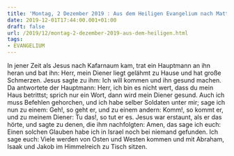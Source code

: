 ```yaml
---
title: 'Montag, 2 Dezember 2019 : Aus dem Heiligen Evangelium nach Matthäus - Mt 8,5-11.'
date: 2019-12-01T17:44:00.001+01:00
draft: false
url: /2019/12/montag-2-dezember-2019-aus-dem-heiligen.html
tags: 
- EVANGELIUM
---
```


In jener Zeit als Jesus nach Kafarnaum kam, trat ein Hauptmann an ihn heran und bat ihn: Herr, mein Diener liegt gelähmt zu Hause und hat große Schmerzen. Jesus sagte zu ihm: Ich will kommen und ihn gesund machen. Da antwortete der Hauptmann: Herr, ich bin es nicht wert, dass du mein Haus betrittst; sprich nur ein Wort, dann wird mein Diener gesund. Auch ich muss Befehlen gehorchen, und ich habe selber Soldaten unter mir; sage ich nun zu einem: Geh!, so geht er, und zu einem andern: Komm!, so kommt er, und zu meinem Diener: Tu das!, so tut er es. Jesus war erstaunt, als er das hörte, und sagte zu denen, die ihm nachfolgten: Amen, das sage ich euch: Einen solchen Glauben habe ich in Israel noch bei niemand gefunden. Ich sage euch: Viele werden von Osten und Westen kommen und mit Abraham, Isaak und Jakob im Himmelreich zu Tisch sitzen.
